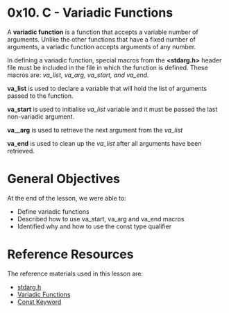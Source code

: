 # 0x10. C - Variadic Functions
A **variadic function** is a function that accepts a variable number of arguments. Unlike the other functions that have a fixed number of arguments, a variadic function accepts arguments of any number.

In defining a variadic function, special macros from the **<stdarg.h>** header file must be included in the file in which the function is defined. These macros are: *va_list, va_arg, va_start, and va_end.*

**va_list** is used to declare a variable that will hold the list of arguments passed to the function.

**va_start** is used to initialise *va_list* variable and it must be passed the last non-variadic argument.

**va__arg** is used to retrieve the next argument from the *va_list*

**va_end** is used to clean up the *va_list* after all arguments have been retrieved.

# General Objectives
At the end of the lesson, we were able to:
- Define variadic functions
- Described how to use va_start, va_arg and va_end macros
- Identified why and how to use the const type qualifier

# Reference Resources
The reference materials used in this lesson are:
- [stdarg.h](https://intranet.alxswe.com/rltoken/wLRJdO8pA2-Vb-rF2Y71sA)
- [Variadic Functions](https://intranet.alxswe.com/rltoken/3gW8GycmyjarbJR76FkrzA)
- [Const Keyword](https://intranet.alxswe.com/rltoken/_RRPCY32VODyN_r2HIEnBQ)

